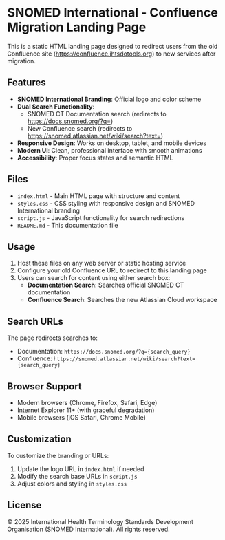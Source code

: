 # SNOMED International - Confluence Migration Landing Page

This is a static HTML landing page designed to redirect users from the old Confluence site (https://confluence.ihtsdotools.org) to new services after migration.

## Features

- **SNOMED International Branding**: Official logo and color scheme
- **Dual Search Functionality**:
  - SNOMED CT Documentation search (redirects to https://docs.snomed.org/?q=)
  - New Confluence search (redirects to https://snomed.atlassian.net/wiki/search?text=)
- **Responsive Design**: Works on desktop, tablet, and mobile devices
- **Modern UI**: Clean, professional interface with smooth animations
- **Accessibility**: Proper focus states and semantic HTML

## Files

- `index.html` - Main HTML page with structure and content
- `styles.css` - CSS styling with responsive design and SNOMED International branding
- `script.js` - JavaScript functionality for search redirections
- `README.md` - This documentation file

## Usage

1. Host these files on any web server or static hosting service
2. Configure your old Confluence URL to redirect to this landing page
3. Users can search for content using either search box:
   - **Documentation Search**: Searches official SNOMED CT documentation
   - **Confluence Search**: Searches the new Atlassian Cloud workspace

## Search URLs

The page redirects searches to:
- Documentation: `https://docs.snomed.org/?q={search_query}`
- Confluence: `https://snomed.atlassian.net/wiki/search?text={search_query}`

## Browser Support

- Modern browsers (Chrome, Firefox, Safari, Edge)
- Internet Explorer 11+ (with graceful degradation)
- Mobile browsers (iOS Safari, Chrome Mobile)

## Customization

To customize the branding or URLs:
1. Update the logo URL in `index.html` if needed
2. Modify the search base URLs in `script.js`
3. Adjust colors and styling in `styles.css`

## License

© 2025 International Health Terminology Standards Development Organisation (SNOMED International). All rights reserved.
